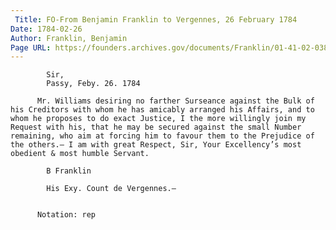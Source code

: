 ```yaml
---
 Title: FO-From Benjamin Franklin to Vergennes, 26 February 1784
Date: 1784-02-26
Author: Franklin, Benjamin
Page URL: https://founders.archives.gov/documents/Franklin/01-41-02-0381
---
```


          
            Sir,
            Passy, Feby. 26. 1784
          
          Mr. Williams desiring no farther Surseance against the Bulk of his Creditors with whom he has amicably arranged his Affairs, and to whom he proposes to do exact Justice, I the more willingly join my Request with his, that he may be secured against the small Number remaining, who aim at forcing him to favour them to the Prejudice of the others.— I am with great Respect, Sir, Your Excellency’s most obedient & most humble Servant.
          
            B Franklin
            
            His Exy. Count de Vergennes.—
          
         
          Notation: rep
        
